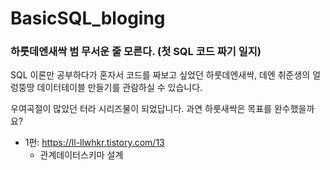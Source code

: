 # BasicSQL_bloging
### 하룻데엔새싹 범 무서운 줄 모른다.  (첫 SQL 코드 짜기 일지)
SQL 이론만 공부하다가 혼자서 코드를 짜보고 싶었던 하룻데엔새싹, 데엔 취준생의 얼렁뚱땅 데이터테이블 만들기를 관람하실 수 있습니다.

우여곡절이 많았던 터라 시리즈물이 되었답니다. 과연 하룻새싹은 목표를 완수했을까요?
+ 1편: https://ll-llwhkr.tistory.com/13
  + 관계데이터스키마 설계
